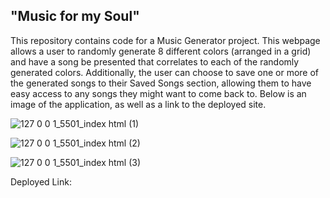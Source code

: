 ## "Music for my Soul"

This repository contains code for a Music Generator project. This webpage allows a user to randomly generate 8 different colors (arranged in a grid) and have a song be presented that correlates to each of the randomly generated colors. Additionally, the user can choose to save one or more of the generated songs to their Saved Songs section, allowing them to have easy access to any songs they might want to come back to. Below is an image of the application, as well as a link to the deployed site.


![127 0 0 1_5501_index html (1)](https://user-images.githubusercontent.com/122403641/227815903-81b62022-7a34-453c-bf7c-0e095f43e4c1.png)

![127 0 0 1_5501_index html (2)](https://user-images.githubusercontent.com/122403641/227815979-7d9982b5-7e31-4895-9b15-57ccfd80bda7.png)

![127 0 0 1_5501_index html (3)](https://user-images.githubusercontent.com/122403641/227816000-0bb2e657-4fb0-4af5-b6a0-7b92bd631b7c.png)


Deployed Link:
